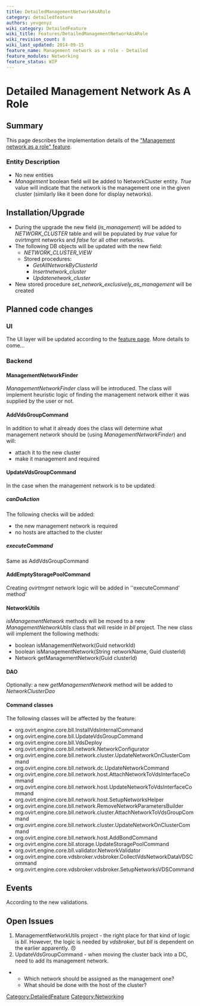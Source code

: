 ```yaml
---
title: DetailedManagementNetworkAsARole
category: detailedfeature
authors: yevgenyz
wiki_category: DetailedFeature
wiki_title: Features/DetailedManagementNetworkAsARole
wiki_revision_count: 8
wiki_last_updated: 2014-09-15
feature_name: Management network as a role - Detailed
feature_modules: Networking
feature_status: WIP
---
```


# Detailed Management Network As A Role

## Summary

This page describes the implementation details of the ["Management network as a role" feature](Features/Management_Network_As_A_Role).

### Entity Description

*   No new entities
*   *Management* boolean field will be added to NetworkCluster entity. *True* value will indicate that the network is the management one in the given cluster (similarly like it been done for display networks).

## Installation/Upgrade

*   During the upgrade the new field (*is_management*) will be added to *NETWORK_CLUSTER* table and will be populated by *true* value for ovirtmgmt networks and *false* for all other networks.
*   The following DB objects will be updated with the new field:
    -   *NETWORK_CLUSTER_VIEW*
    -   Stored procedures:
        -   *GetAllNetworkByClusterId*
        -   *Insertnetwork_cluster*
        -   *Updatenetwork_cluster*
*   New stored procedure *set_network_exclusively_as_management* will be created

## Planned code changes

### UI

The UI layer will be updated according to the [feature page](Features/Management_Network_As_A_Role). More details to come...

### Backend

#### ManagementNetworkFinder

*ManagementNetworkFinder* class will be introduced. The class will implement heuristic logic of finding the management network either it was supplied by the user or not.

#### AddVdsGroupCommand

In addition to what it already does the class will determine what management network should be (using *ManagementNetworkFinder*) and will:

*   attach it to the new cluster
*   make it management and required

#### UpdateVdsGroupCommand

In the case when the management network is to be updated:

##### canDoAction

The following checks will be added:

*   the new management network is required
*   no hosts are attached to the cluster

##### executeCommand

Same as AddVdsGroupCommand

#### AddEmptyStoragePoolCommand

Creating *ovirtmgmt* network logic will be added in ''executeCommand' method'

#### NetworkUtils

*isManagementNetwork* methods will be moved to a new *ManagementNetworkUtils* class that will reside in *bll* project. The new class will implement the following methods:

*   boolean isManagementNetwork(Guid networkId)
*   boolean isManagementNetwork(String networkName, Guid clusterId)
*   Network getManagementNetwork(Guid clusterId)

#### DAO

Optionally: a new *getManagementNetwork* method will be added to *NetworkClusterDao*

#### Command classes

The following classes will be affected by the feature:

*   org.ovirt.engine.core.bll.InstallVdsInternalCommand
*   org.ovirt.engine.core.bll.UpdateVdsGroupCommand
*   org.ovirt.engine.core.bll.VdsDeploy
*   org.ovirt.engine.core.bll.network.NetworkConfigurator
*   org.ovirt.engine.core.bll.network.cluster.UpdateNetworkOnClusterCommand
*   org.ovirt.engine.core.bll.network.dc.UpdateNetworkCommand
*   org.ovirt.engine.core.bll.network.host.AttachNetworkToVdsInterfaceCommand
*   org.ovirt.engine.core.bll.network.host.UpdateNetworkToVdsInterfaceCommand
*   org.ovirt.engine.core.bll.network.host.SetupNetworksHelper
*   org.ovirt.engine.core.bll.network.RemoveNetworkParametersBuilder
*   org.ovirt.engine.core.bll.network.cluster.AttachNetworkToVdsGroupCommand
*   org.ovirt.engine.core.bll.network.cluster.UpdateNetworkOnClusterCommand
*   org.ovirt.engine.core.bll.network.host.AddBondCommand
*   org.ovirt.engine.core.bll.storage.UpdateStoragePoolCommand
*   org.ovirt.engine.core.bll.validator.NetworkValidator
*   org.ovirt.engine.core.vdsbroker.vdsbroker.CollectVdsNetworkDataVDSCommand
*   org.ovirt.engine.core.vdsbroker.vdsbroker.SetupNetworksVDSCommand

## Events

According to the new validations.

## Open Issues

1.  ManagementNetworkUtils project - the right place for that kind of logic is *bll*. However, the logic is needed by *vdsbroker*, but *bll* is dependent on the earlier apparently. 😠
2.  UpdateVdsGroupCommand - when moving the cluster back into a DC, need to add its management network.

*   -   Which network should be assigned as the management one?
    -   What should be done with the host of the cluster?

<Category:DetailedFeature> <Category:Networking>
